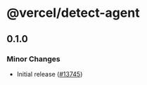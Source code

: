 # @vercel/detect-agent

## 0.1.0

### Minor Changes

- Initial release ([#13745](https://github.com/vercel/vercel/pull/13745))
